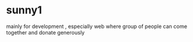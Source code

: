 # sunny1
mainly for development , especially web where group of people can come together and donate generously
